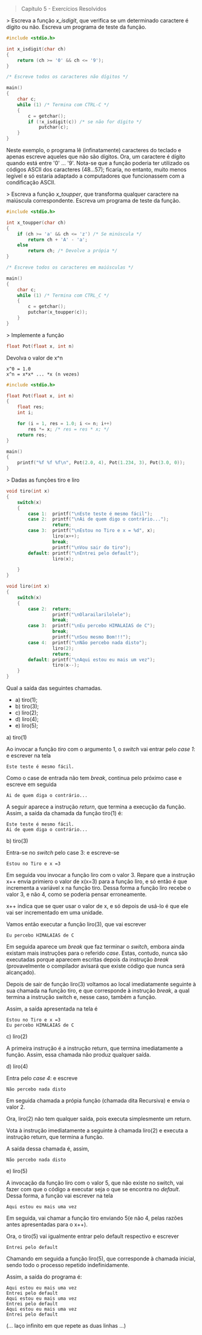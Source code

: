 > Capítulo 5 - Exercícios Resolvidos

\> Escreva a função _x_isdigit_, que verifica se um determinado caractere é dígito ou não. Escreva um programa de teste da função.

```c
#include <stdio.h>

int x_isdigit(char ch)
{
    return (ch >= '0' && ch <= '9');
}

/* Escreve todos os caracteres não dígitos */

main()
{
    char c;
    while (1) /* Termina com CTRL-C */
    {
        c = getchar();
        if (!x_isdigit(c)) /* se não for dígito */
            putchar(c);
    }
}
```

Neste exemplo, o programa lê (infinatamente) caracteres do teclado e apenas escreve aqueles que não são dígitos. Ora, um caractere é dígito quando está entre '0' ... '9'. Nota-se que a função poderia ter utilizado os códigos ASCII dos caracteres (48...57); ficaria, no entanto, muito menos legível e só estaria adaptado a computadores que funcionassem com a condificação ASCII.

\> Escreva a função _x_toupper_, que transforma qualquer caractere na maiúscula correspondente. Escreva um programa de teste da função.

```c
#include <stdio.h>

int x_toupper(char ch)
{
    if (ch >= 'a' && ch <= 'z') /* Se minúscula */
        return ch + 'A' - 'a';
    else
        return ch; /* Devolve a própia */
}

/* Escreve todos os caracteres em maiúsculas */

main()
{
    char c;
    while (1) /* Termina com CTRL_C */
    {
        c = getchar();
        putchar(x_toupper(c));
    }
}
```

\> Implemente a função

```c
float Pot(float x, int n)
```

Devolva o valor de x^n

```
x^0 = 1.0
x^n = x*x* ... *x (n vezes)
```

```c
#include <stdio.h>

float Pot(float x, int n)
{
    float res;
    int i;

    for (i = 1, res = 1.0; i <= n; i++)
        res *= x; /* res = res * x; */
    return res;
}

main()
{
    printf("%f %f %f\n", Pot(2.0, 4), Pot(1.234, 3), Pot(3.0, 0));
}
```

\> Dadas as funções tiro e liro

```c
void tiro(int x)
{
    switch(x)
    {
        case 1:  printf("\nEste teste é mesmo fácil");
        case 2:  printf("\nAi de quem digo o contrário...");
                 return;
        case 3:  printf("\nEstou no Tiro e x = %d", x);
                 liro(x++);
                 break;
                 printf("\nVou sair do tiro");
        default: printf("\nEntrei pelo default");
                 liro(x);

    }
}
```

```c
void liro(int x)
{
    switch(x)
    {
        case 2:  return;
                 printf("\nOlarailarilolele");
                 break;
        case 3:  printf("\nEu percebo HIMALAIAS de C");
                 break;
                 printf("\nSou mesmo Bom!!!");
        case 4:  printf("\nNão percebo nada disto");
                 liro(2);
                 return;
        default: printf("\nAqui estou eu mais um vez");
                 tiro(x--);
    }
}
```

Qual a saída das seguintes chamadas.

- a) tiro(1);
- b) tiro(3);
- c) liro(2);
- d) liro(4);
- e) liro(5);

a) tiro(1)

Ao invocar a função _tiro_ com o argumento 1, o _switch_ vai entrar pelo _case 1_: e escrever na tela

    Este teste é mesmo fácil.

Como o case de entrada não tem _break_, continua pelo próximo case e escreve em seguida

    Ai de quem diga o contrário...

A seguir aparece a instrução _return_, que termina a execução da função.
Assim, a saída da chamada da função tiro(1) é:

    Este teste é mesmo fácil.
    Ai de quem diga o contrário...

b) tiro(3)

Entra-se no _switch_ pelo case 3: e escreve-se

    Estou no Tiro e x =3

Em seguida vou invocar a função liro com o valor 3. Repare que a instrução x++ envia primiero o valor de x(x=3) para a função liro, e só então é que incrementa a variável x na função tiro. Dessa forma a função liro recebe o valor 3, e não 4, como se poderia pensar erroneamente.

x++ indica que se quer usar o valor de x, e só depois de usá-lo é que ele vai ser incrementado em uma unidade.

Vamos então executar a função liro(3), que vai escrever

    Eu percebo HIMALAIAS de C

Em seguida aparece um _break_ que faz terminar o _switch_, embora ainda existam mais instruções para o referido _case_. Estas, contudo, nunca são executadas porque aparecem escritas depois da instrução _break_ (provavelmente o compilador avisará que existe código que nunca será alcançado).

Depois de sair de função liro(3) voltamos ao local imediatamente seguinte à sua chamada na função tiro, e que corresponde à instrução _break_, a qual termina a instrução switch e, nesse caso, também a função.

Assim, a saída apresentada na tela é

    Estou no Tiro e x =3
    Eu percebo HIMALAIAS de C

c) liro(2)

A primeira instrução é a instrução return, que termina imediatamente a função. Assim, essa chamada não produz qualquer saída.

d) liro(4)

Entra pelo _case 4_: e escreve

    Não percebo nada disto

Em seguida chamada a própia função (chamada dita Recursiva) e envia o valor 2.

Ora, liro(2) não tem qualquer saída, pois executa simplesmente um return.

Vota à instrução imediatamente a seguinte à chamada liro(2) e executa a instrução return, que termina a função.

A saída dessa chamada é, assim,

    Não percebo nada disto

e) liro(5)

A invocação da função liro com o valor 5, que não existe no switch, vai fazer com que o código a executar seja o que se encontra no _default_. Dessa forma, a função vai escrever na tela

    Aqui estou eu mais uma vez

Em seguida, vai chamar a função tiro enviando 5(e não 4, pelas razões antes apresentadas para o x++).

Ora, o tiro(5) vai igualmente entrar pelo default respectivo e escrever

    Entrei pelo default

Chamando em seguida a função liro(5), que corresponde à chamada inicial, sendo todo o processo repetido indefinidamente.

Assim, a saída do programa é:

    Aqui estou eu mais uma vez
    Entrei pelo default
    Aqui estou eu mais uma vez
    Entrei pelo default
    Aqui estou eu mais uma vez
    Entrei pelo default

(... laço infinito em que repete as duas linhas ...)
